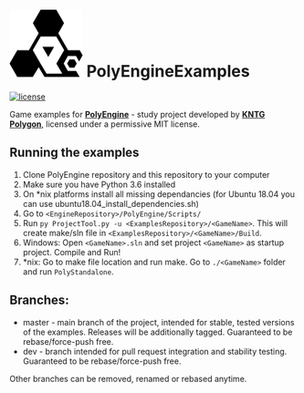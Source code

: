 <h1> <img src="Media/PolyEngine_logo_black.png" width="128"> PolyEngineExamples </h1>

[![license](https://img.shields.io/github/license/KNTGPolygon/PolyEngineExamples.svg)](LICENSE)

Game examples for [**PolyEngine**](https://github.com/KNTGPolygon/PolyEngine) - study project developed by [**KNTG Polygon**](http://polygon.pw.edu.pl/), licensed under a permissive MIT license.  

## Running the examples
1. Clone PolyEngine repository and this repository to your computer
2. Make sure you have Python 3.6 installed
3. On *nix platforms install all missing dependancies (for Ubuntu 18.04 you can use ubuntu18.04_install_dependencies.sh)
4. Go to `<EngineRepository>/PolyEngine/Scripts/`
5. Run `py ProjectTool.py -u <ExamplesRepository>/<GameName>`. This will create make/sln file in `<ExamplesRepository>/<GameName>/Build`.
6. Windows: Open `<GameName>.sln` and set project `<GameName>` as startup project. Compile and Run!
6. *nix: Go to make file location and run make. Go to `./<GameName>` folder and run `PolyStandalone`.

## Branches:
* master - main branch of the project, intended for stable, tested versions of the examples. Releases will be additionally tagged. Guaranteed to be rebase/force-push free.
* dev - branch intended for pull request integration and stability testing. Guaranteed to be rebase/force-push free.

Other branches can be removed, renamed or rebased anytime.

